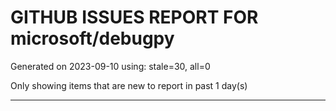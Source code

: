 
# GITHUB ISSUES REPORT FOR microsoft/debugpy


Generated on 2023-09-10 using: stale=30, all=0


Only showing items that are new to report in past 1 day(s)


---

